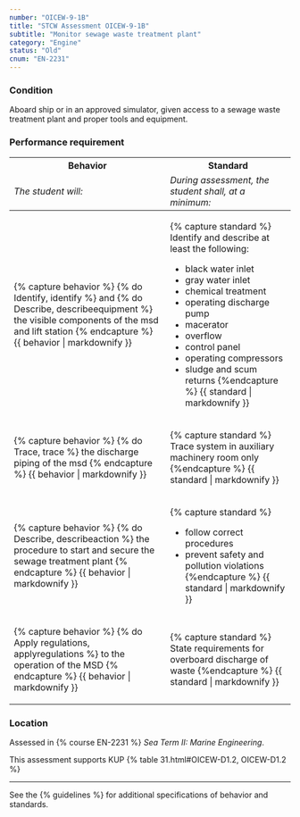 ```yaml
---
number: "OICEW-9-1B"
title: "STCW Assessment OICEW-9-1B"
subtitle: "Monitor sewage waste treatment plant"
category: "Engine"
status: "Old"
cnum: "EN-2231"
---
```

### Condition

Aboard ship or in an approved simulator, given access to a sewage waste treatment plant and proper tools and equipment.

### Performance requirement 

<table width='100%' class='Guidelines'>
 <thead>
 <tr>
     <th class='thirty'>Behavior</th>
     <th class='seventy'>Standard</th>
 </tr>
 <tr>
     <td><em>The student will:</em></td>
     <td><em>During assessment, the student shall, at a minimum:</em></td>
 </tr>
 </thead>
 <tbody>
 

<tr><td>

{% capture behavior %}
{% do Identify, identify %} and {% do Describe, describeequipment %} the visible components of the msd and lift station
{% endcapture %}
{{ behavior | markdownify }}

</td><td>

{% capture standard %}
Identify and describe at least the following:

  * black water inlet
  * gray water inlet
  * chemical treatment
  * operating discharge pump
  * macerator
  * overflow
  * control panel
  * operating compressors
  * sludge and scum returns
{%endcapture %}
{{ standard | markdownify }}

</td></tr>



<tr><td>

{% capture behavior %}
{% do Trace, trace %} the discharge piping of the msd
{% endcapture %}
{{ behavior | markdownify }}

</td><td>

{% capture standard %}
Trace system in auxiliary machinery room only
{%endcapture %}
{{ standard | markdownify }}

</td></tr>



<tr><td>

{% capture behavior %}
{% do Describe, describeaction %} the procedure to start and secure the sewage treatment plant
{% endcapture %}
{{ behavior | markdownify }}

</td><td>

{% capture standard %}
* follow correct procedures
* prevent safety and pollution violations
{%endcapture %}
{{ standard | markdownify }}

</td></tr>



<tr><td>

{% capture behavior %}
{% do Apply regulations, applyregulations %} to the operation of the MSD
{% endcapture %}
{{ behavior | markdownify }}

</td><td>

{% capture standard %}
State requirements for overboard discharge of waste
{%endcapture %}
{{ standard | markdownify }}

</td></tr>



 </tbody>
 </table>

### Location

Assessed in  {% course  EN-2231 %}  *Sea Term II: Marine Engineering*.

This assessment supports KUP {% table 31.html#OICEW-D1.2, OICEW-D1.2 %}

***



See the {% guidelines %} for additional specifications of behavior and standards.